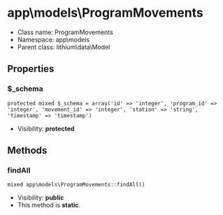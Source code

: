 app\models\ProgramMovements
===============






* Class name: ProgramMovements
* Namespace: app\models
* Parent class: lithium\data\Model





Properties
----------


### $_schema

    protected mixed $_schema = array('id' => 'integer', 'program_id' => 'integer', 'movement_id' => 'integer', 'station' => 'string', 'timestamp' => 'timestamp')





* Visibility: **protected**


Methods
-------


### findAll

    mixed app\models\ProgramMovements::findAll()





* Visibility: **public**
* This method is **static**.



